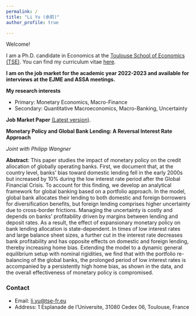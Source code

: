 ```yaml
---
permalink: /
title: "Li Yu (余莉)"
author_profile: true

---
```


Welcome!

I am a Ph.D. candidate in Economics at the [Toulouse School of Economics (TSE)](https://www.tse-fr.eu/). You can find my curriculum vitae [here](https://www.dropbox.com/s/pxr20snx408o5vm/CV%20%282%29.pdf?dl=0).


**I am on the job market for the academic year 2022-2023 and available for interviews at the EJME and ASSA meetings.**  


**My research interests**
- Primary: Monetary Economics, Macro-Finance
- Secondary: Quantitative Macroeconomics, Macro-Banking, Uncertainty


**Job Market Paper** [(Latest version)](https://drive.google.com/file/d/1AdQv3RGbJEmCC-exIgFa1ps7yPveezIc/view?usp=share_link).

**Monetary Policy and Global Bank Lending: A Reversal Interest Rate Approach** 

*Joint with Philipp Wangner*

**Abstract**: This paper studies the impact of monetary policy on the credit allocation of globally operating banks. First, we document that, at the country level, banks' bias toward domestic lending fell in the early 2000s but increased by 10% during the low interest rate period after the Global Financial Crisis. To account for this finding, we develop an analytical framework for global banking based on a portfolio approach. In the model, global bank allocates their lending to both domestic and foreign borrowers for diversification benefits, but foreign lending comprises higher uncertainty due to cross-border frictions. Managing the uncertainty is costly and depends on banks' profitability driven by margins between lending and deposit rates. As a result, the effect of expansionary monetary policy on bank lending allocation is state-dependent. In times of low interest rates and large balance sheet sizes, a further cut in the interest rate decreases bank profitability and has opposite effects on domestic and foreign lending, thereby increasing home bias. Extending the model to a dynamic general equilibrium setup with nominal rigidities, we find that with the portfolio re-balancing of the global banks, the prolonged period of low interest rates is accompanied by a persistently high home bias, as shown in the data, and the overall effectiveness of monetary policy is compromised. 


### Contact
- Email: [li.yu@tse-fr.eu](mailto:li.yu@tse-fr.eu)
- Address: 1 Esplanade de l’Universite, 31080 Cedex 06, Toulouse, France